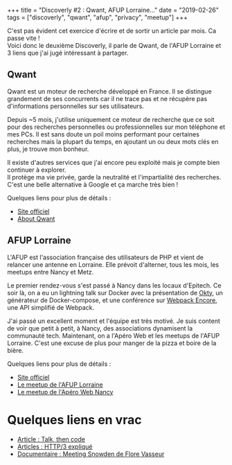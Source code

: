 +++
title = "Discoverly #2 : Qwant, AFUP Lorraine..."
date = "2019-02-26"
tags = ["discoverly", "qwant", "afup", "privacy", "meetup"]
+++

C'est pas évident cet exercice d'écrire et de sortir un article par mois. Ca passe vite !  
Voici donc le deuxième Discoverly, il parle de Qwant, de l'AFUP Lorraine et 3 liens que j'ai jugé intéressant à partager.

## Qwant

Qwant est un moteur de recherche développé en France. Il se distingue grandement de ses concurrents car il
ne trace pas et ne récupère pas d'informations personnelles sur ses utilisateurs.

Depuis ~5 mois, j'utilise uniquement ce moteur de recherche que ce soit pour des recherches personnelles ou professionnelles sur mon téléphone et mes PCs.
Il est sans doute un poil moins performant pour certaines recherches mais la plupart du temps, en ajoutant un ou deux mots clés en plus, je trouve mon bonheur.  

Il existe d'autres services que j'ai encore peu exploité mais je compte bien continuer à explorer.  
Il protège ma vie privée, garde la neutralité et l'impartialité des recherches.  
C'est une belle alternative à Google et ça marche très bien !

Quelques liens pour plus de détails :

- [Site officiel](https://www.qwant.com)
- [About Qwant](https://about.qwant.com)

## AFUP Lorraine

L'AFUP est l'association française des utilisateurs de PHP et vient de relancer une antenne en Lorraine.
Elle prévoit d'alterner, tous les mois, les meetups entre Nancy et Metz.

Le premier rendez-vous s'est passé à Nancy dans les locaux d'Epitech.
Ce soir là, on a eu un lightning talk sur Docker avec la présentation de [Okty](https://okty.io), un générateur de Docker-compose,
et une conférence sur [Webpack Encore](https://github.com/symfony/webpack-encore), une API simplifié de Webpack.

J'ai passé un excellent moment et l'équipe est très motivé.
Je suis content de voir que petit à petit, à Nancy, des associations dynamisent la communauté tech.
Maintenant, on a l'Apéro Web et les meetups de l'AFUP Lorraine. C'est une excuse de plus pour manger de la pizza et boire de la bière.

Quelques liens pour plus de détails :

- [Site officiel](https://afup.org)
- [Le meetup de l'AFUP Lorraine](https://www.meetup.com/fr-FR/afup-lorraine-php/)
- [Le meetup de l'Apéro Web Nancy](https://www.meetup.com/fr-FR/Aperos-Web-Nancy/)

# Quelques liens en vrac

- [Article : Talk, then code](https://dave.cheney.net/2019/02/18/talk-then-code)
- [Articles : HTTP/3 expliqué](https://http3-explained.haxx.se/fr/)
- [Documentaire : Meeting Snowden de Flore Vasseur](http://www.meetingsnowden.com/)
